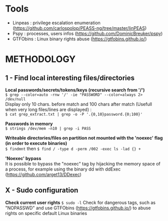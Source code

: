 # Tools
- Linpeas : privilege escalation enumeration (https://github.com/carlospolop/PEASS-ng/tree/master/linPEAS)
- Pspy : processes, users infos (https://github.com/DominicBreuker/pspy)
- GTFObins : Linux binary rights abuse (https://gtfobins.github.io/)  
  
# METHODOLOGY
## 1 - Find local interesting files/directories   
**Local passwords/secrets/tokens/keys (recursive search from '/')**  
	`$ grep --color=auto -rnw '/' -ie "PASSWORD" --color=always 2> /dev/null`  
	Display only 10 chars. before match and 100 chars after match (Usefull when very long files/lines are displayed) :   
	`$ cat grep_extract.txt | grep -o -P '.{0,10}password.{0;100}'`    
  	
**Passwords in memory**  
	`$ strings /dev/mem -n10 | grep -i PASS`  
	
**Writeable directories/files on partition not mounted with the 'noexec' flag (in order to execute binaries)**  
	`$ findmnt` then `$ find / -type d -perm /002 -exec ls -lad {} +`   
  
**'Noexec' bypass**  
	It is possible to bypass the "noexec" tag by hijacking the memory space of a process, for example using the binary dd with ddExec (https://github.com/arget13/DDexec)  
   
## X - Sudo configuration  
**Check current user rights** 
	`$ sudo -l`
	Check for dangerous tags, such as "NOPASSWD" and use GTFObins (https://gtfobins.github.io/) to abuse rights on specific default Linux binaries
